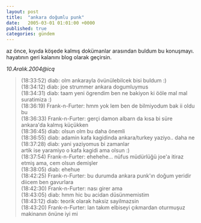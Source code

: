 ```yaml
---
layout: post
title:  "ankara doğumlu punk"
date:   2005-03-01 01:01:00 +0000
published: true
categories: gündem
---
```


az önce, kıyıda köşede kalmış dokümanlar arasından buldum bu konuşmayı.  
hayatının geri kalanını blog olarak geçirsin.

_10.Aralık.2004@icq_

> (18:33:52) diab: olm ankarayla övünülebilcek bisi buldum :)  
> (18:34:12) diab: joe strummer ankara dogumluymus  
> (18:34:31) diab: taam yeni ögrendim ben ne bakiyon ki ööle mal mal suratimiza :)  
> (18:36:19) Frank-n-Furter: hmm yok lem ben de bilmiyodum bak ii oldu bu  
> (18:36:33) Frank-n-Furter: gerçi damon albarn da kısa bi süre ankara'da kalmış küçükken  
> (18:36:45) diab: olsun olm bu daha önemli  
> (18:36:55) diab: adamin kafa kagidinda ankara/turkey yaziyo.. daha ne  
> (18:37:28) diab: yani yaziyomus bi zamanlar  
> artik ise yaramiyo o kafa kagidi ama olsun :)  
> (18:37:54) Frank-n-Furter: ehehehe... nüfus müdürlüğü joe'a itiraz etmiş ama, cem olsun demişler  
> (18:38:05) diab: ehehue  
> (18:42:25) Frank-n-Furter: bu durumda ankara punk'ın doğum yeridir diicem ben gavurlara  
> (18:42:30) Frank-n-Furter: nası girer ama  
> (18:43:05) diab: hmm hic bu acidan düsünmemistim  
> (18:43:12) diab: teorik olarak haksiz sayilmazsin  
> (18:43:20) Frank-n-Furter: lan takım elbiseyi çıkmardan oturmuşuz makinanın önüne iyi mi
